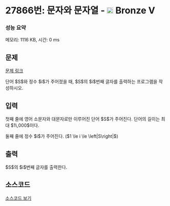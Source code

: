 # 27866번: 문자와 문자열 - <img src="https://static.solved.ac/tier_small/1.svg" style="height:20px" /> Bronze V

<!-- performance -->
### 성능 요약
메모리: 1116 KB, 시간: 0 ms
<!-- end -->

## 문제

[문제 링크](https://boj.kr/27866)


<p>단어 $S$와 정수 $i$가 주어졌을 때, $S$의 $i$번째 글자를 출력하는 프로그램을 작성하시오.</p>



## 입력


<p>첫째 줄에 영어 소문자와 대문자로만 이루어진 단어 $S$가 주어진다. 단어의 길이는 최대 $1\,000$이다.</p>

<p>둘째 줄에 정수 $i$가 주어진다. ($1 \le i \le \left|S\right|$)</p>



## 출력


<p>$S$의 $i$번째 글자를 출력한다.</p>



## 소스코드

[소스코드 보기](문자와%20문자열.c)